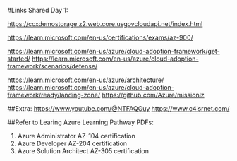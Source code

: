 #Links Shared Day 1:

https://ccxdemostorage.z2.web.core.usgovcloudapi.net/index.html

https://learn.microsoft.com/en-us/certifications/exams/az-900/

https://learn.microsoft.com/en-us/azure/cloud-adoption-framework/get-started/
https://learn.microsoft.com/en-us/azure/cloud-adoption-framework/scenarios/defense/

https://learn.microsoft.com/en-us/azure/architecture/
https://learn.microsoft.com/en-us/azure/cloud-adoption-framework/ready/landing-zone/
https://github.com/Azure/missionlz

##Extra:
https://www.youtube.com/@NTFAQGuy
https://www.c4isrnet.com/

##Refer to Learing Azure Learning Pathway PDFs:
1. Azure Administrator AZ-104 certification
2. Azure Developer AZ-204 certification
3. Azure Solution Architect AZ-305 certification
